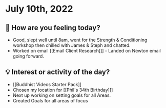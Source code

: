 
# July 10th, 2022

## 📕 How are you feeling today?

-   Good, slept well until 8am, went for the Strength & Conditioning workshop then chilled with James & Steph and chatted.
-   Worked on email [[Email Client Research]]] - Landed on Newton email going forward.

## 💡 Interest or activity of the day?
- [[Buddhist Videos Starter Pack]]
-   Chosen my location for [[Phil's 34th Birthday]]]
-   Next up working on setting goals for all Areas.
-   Created Goals for all areas of focus
